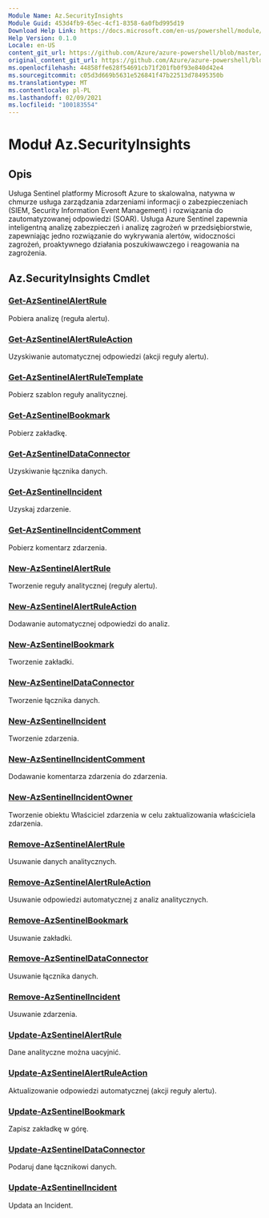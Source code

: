 ```yaml
---
Module Name: Az.SecurityInsights
Module Guid: 453d4fb9-65ec-4cf1-8358-6a0fbd995d19
Download Help Link: https://docs.microsoft.com/en-us/powershell/module/az.securityinsights
Help Version: 0.1.0
Locale: en-US
content_git_url: https://github.com/Azure/azure-powershell/blob/master/src/SecurityInsights/SecurityInsights/help/Az.SecurityInsights.md
original_content_git_url: https://github.com/Azure/azure-powershell/blob/master/src/SecurityInsights/SecurityInsights/help/Az.SecurityInsights.md
ms.openlocfilehash: 44858ffe628f54691cb71f201fb0f93e840d42e4
ms.sourcegitcommit: c05d3d669b5631e526841f47b22513d78495350b
ms.translationtype: MT
ms.contentlocale: pl-PL
ms.lasthandoff: 02/09/2021
ms.locfileid: "100183554"
---
```

# Moduł Az.SecurityInsights
## Opis
Usługa Sentinel platformy Microsoft Azure to skalowalna, natywna w chmurze usługa zarządzania zdarzeniami informacji o zabezpieczeniach (SIEM, Security Information Event Management) i rozwiązania do zautomatyzowanej odpowiedzi (SOAR). Usługa Azure Sentinel zapewnia inteligentną analizę zabezpieczeń i analizę zagrożeń w przedsiębiorstwie, zapewniając jedno rozwiązanie do wykrywania alertów, widoczności zagrożeń, proaktywnego działania poszukiwawczego i reagowania na zagrożenia.

## Az.SecurityInsights Cmdlet
### [Get-AzSentinelAlertRule](Get-AzSentinelAlertRule.md)
Pobiera analizę (reguła alertu).

### [Get-AzSentinelAlertRuleAction](Get-AzSentinelAlertRuleAction.md)
Uzyskiwanie automatycznej odpowiedzi (akcji reguły alertu).

### [Get-AzSentinelAlertRuleTemplate](Get-AzSentinelAlertRuleTemplate.md)
Pobierz szablon reguły analitycznej.

### [Get-AzSentinelBookmark](Get-AzSentinelBookmark.md)
Pobierz zakładkę.

### [Get-AzSentinelDataConnector](Get-AzSentinelDataConnector.md)
Uzyskiwanie łącznika danych.

### [Get-AzSentinelIncident](Get-AzSentinelIncident.md)
Uzyskaj zdarzenie.

### [Get-AzSentinelIncidentComment](Get-AzSentinelIncidentComment.md)
Pobierz komentarz zdarzenia.

### [New-AzSentinelAlertRule](New-AzSentinelAlertRule.md)
Tworzenie reguły analitycznej (reguły alertu).

### [New-AzSentinelAlertRuleAction](New-AzSentinelAlertRuleAction.md)
Dodawanie automatycznej odpowiedzi do analiz.

### [New-AzSentinelBookmark](New-AzSentinelBookmark.md)
Tworzenie zakładki.

### [New-AzSentinelDataConnector](New-AzSentinelDataConnector.md)
Tworzenie łącznika danych.

### [New-AzSentinelIncident](New-AzSentinelIncident.md)
Tworzenie zdarzenia.

### [New-AzSentinelIncidentComment](New-AzSentinelIncidentComment.md)
Dodawanie komentarza zdarzenia do zdarzenia.

### [New-AzSentinelIncidentOwner](New-AzSentinelIncidentOwner.md)
Tworzenie obiektu Właściciel zdarzenia w celu zaktualizowania właściciela zdarzenia.

### [Remove-AzSentinelAlertRule](Remove-AzSentinelAlertRule.md)
Usuwanie danych analitycznych.

### [Remove-AzSentinelAlertRuleAction](Remove-AzSentinelAlertRuleAction.md)
Usuwanie odpowiedzi automatycznej z analiz analitycznych.

### [Remove-AzSentinelBookmark](Remove-AzSentinelBookmark.md)
Usuwanie zakładki.

### [Remove-AzSentinelDataConnector](Remove-AzSentinelDataConnector.md)
Usuwanie łącznika danych.

### [Remove-AzSentinelIncident](Remove-AzSentinelIncident.md)
Usuwanie zdarzenia.

### [Update-AzSentinelAlertRule](Update-AzSentinelAlertRule.md)
Dane analityczne można uacyjnić.

### [Update-AzSentinelAlertRuleAction](Update-AzSentinelAlertRuleAction.md)
Aktualizowanie odpowiedzi automatycznej (akcji reguły alertu).

### [Update-AzSentinelBookmark](Update-AzSentinelBookmark.md)
Zapisz zakładkę w górę.

### [Update-AzSentinelDataConnector](Update-AzSentinelDataConnector.md)
Podaruj dane łącznikowi danych.

### [Update-AzSentinelIncident](Update-AzSentinelIncident.md)
Updata an Incident.
